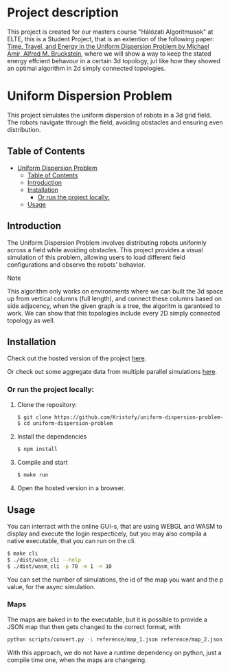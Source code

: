 # Project description
This project is created for our masters course "Hálózati Algoritmusok" at ELTE, this is a Student Project, that is an extention of the following paper: [Time, Travel, and Energy in the Uniform Dispersion Problem by Michael Amir, Alfred M. Bruckstein](https://arxiv.org/pdf/2404.19564), where we will show a way to keep the stated energy effcient behavour in a certain 3d topology, jut like how they showed an optimal algorithm in 2d simply connected topologies.

# Uniform Dispersion Problem

This project simulates the uniform dispersion of robots in a 3d grid field. The robots navigate through the field, avoiding obstacles and ensuring even distribution.

## Table of Contents

- [Uniform Dispersion Problem](#uniform-dispersion-problem)
  - [Table of Contents](#table-of-contents)
  - [Introduction](#introduction)
  - [Installation](#installation)
    - [Or run the project locally:](#or-run-the-project-locally)
  - [Usage](#usage)

## Introduction

The Uniform Dispersion Problem involves distributing robots uniformly across a field while avoiding obstacles. This project provides a visual simulation of this problem, allowing users to load different field configurations and observe the robots' behavior.

> [!NOTE]
> This algorithm only works on environments where we can built the 3d space up from vertical columns (full length), and connect these columns based on side adjacency, when the given graph is a tree, the algoritm is garanteed to work.
> We can show that this topologies include every 2D simply connected topology as well.

## Installation

Check out the hosted version of the project [here](https://kristofy.github.io/uniform-dispersion-problem-3d/).

Or check out some aggregate data from multiple parallel simulations [here](https://kristofy.github.io/uniform-dispersion-problem-3d/multi-simulation.html).


### Or run the project locally:

1. Clone the repository:

   ```sh
   $ git clone https://github.com/Kristofy/uniform-dispersion-problem-3d.git
   $ cd uniform-dispersion-problem
   ```

2. Install the dependencies

   ```sh
   $ npm install
   ```

  
3. Compile and start

   ```sh
   $ make run
   ```

3. Open the hosted version in a browser.

## Usage

You can interract with the online GUI-s, that are using WEBGL and WASM to display and execute the login respecticely, but you may also compila a native executable, that you can run on the cli.

```sh
$ make cli
$ ./dist/wasm_cli --help
$ ./dist/wasm_cli -p 70 -m 1 -n 10
```

You can set the number of simulations, the id of the map you want and the p value, for the async simulation.

### Maps

The maps are baked in to the executable, but it is possible to provide a JSON map that then gets changed to the correct format, with

```sh
python scripts/convert.py -i reference/map_1.json reference/map_2.json -o src/wasm/maps.h
```

With this approach, we do not have a runtime dependency on python, just a compile time one, when the maps are changeing.





